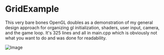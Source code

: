# GridExample

This very bare bones OpenGL doubles as a demonstration of my general design approach for organizing gl initialization, shaders, user input, camera, and the game loop. It's 325 lines and all in main.cpp which is obviously not what you want to do and was done for readability.

![Image](https://www.principiaprogrammatica.com/dump/gridexample.jpg)
